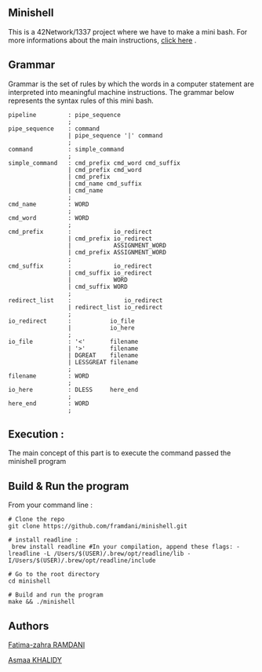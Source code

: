 ## Minishell
This is a 42Network/1337 project where we have to make a mini bash. For more informations about the main instructions, [click here](https://github.com/framdani/minishell/blob/main/en.subject.pdf) .

## Grammar

Grammar is the set of rules by which the words in a computer statement are interpreted into meaningful machine instructions.
The grammar below represents the syntax rules of this mini bash.

```
pipeline         : pipe_sequence
                 ;
pipe_sequence    : command
                 | pipe_sequence '|' command
                 ;
command          : simple_command
                 ;
simple_command   : cmd_prefix cmd_word cmd_suffix
                 | cmd_prefix cmd_word
                 | cmd_prefix
                 | cmd_name cmd_suffix
                 | cmd_name
                 ;
cmd_name         : WORD                 
                 ;
cmd_word         : WORD              
                 ;
cmd_prefix       :            io_redirect
                 | cmd_prefix io_redirect
                 |            ASSIGNMENT_WORD
                 | cmd_prefix ASSIGNMENT_WORD
                 ;
cmd_suffix       :            io_redirect
                 | cmd_suffix io_redirect
                 |            WORD
                 | cmd_suffix WORD
                 ;
redirect_list    :               io_redirect
                 | redirect_list io_redirect
                 ;
io_redirect      :           io_file
                 |           io_here
                 ;
io_file          : '<'       filename
                 | '>'       filename
                 | DGREAT    filename
                 | LESSGREAT filename
                 ;
filename         : WORD                     
                 ;
io_here          : DLESS     here_end
                 ;
here_end         : WORD 
                 ;
```

## Execution :
The main concept of this part is to execute the command passed the minishell program

## Build & Run the program
From your command line :
 
```
# Clone the repo
git clone https://github.com/framdani/minishell.git

# install readline :
 brew install readline #In your compilation, append these flags: -lreadline -L /Users/$(USER)/.brew/opt/readline/lib -I/Users/$(USER)/.brew/opt/readline/include

# Go to the root directory
cd minishell

# Build and run the program
make && ./minishell
```
## Authors
[Fatima-zahra RAMDANI](https://github.com/framdani)

[Asmaa KHALIDY](https://github.com/akh9001)


